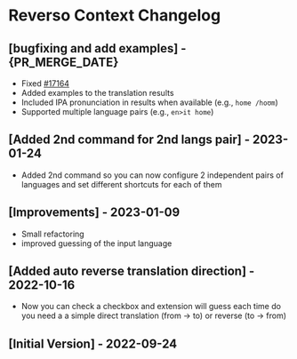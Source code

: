 # Reverso Context Changelog

## [bugfixing and add examples] - {PR_MERGE_DATE}

- Fixed [#17164](https://github.com/raycast/extensions/issues/17164)
- Added examples to the translation results
- Included IPA pronunciation in results when available (e.g., `home /hoʊm`)
- Supported multiple language pairs (e.g., `en>it home`)

## [Added 2nd command for 2nd langs pair] - 2023-01-24

- Added 2nd command so you can now configure 2 independent pairs of languages and set different shortcuts for each of them

## [Improvements] - 2023-01-09

- Small refactoring
- improved guessing of the input language

## [Added auto reverse translation direction] - 2022-10-16

- Now you can check a checkbox and extension will guess each time do you need a a simple direct translation (from -> to) or reverse (to -> from)

## [Initial Version] - 2022-09-24
